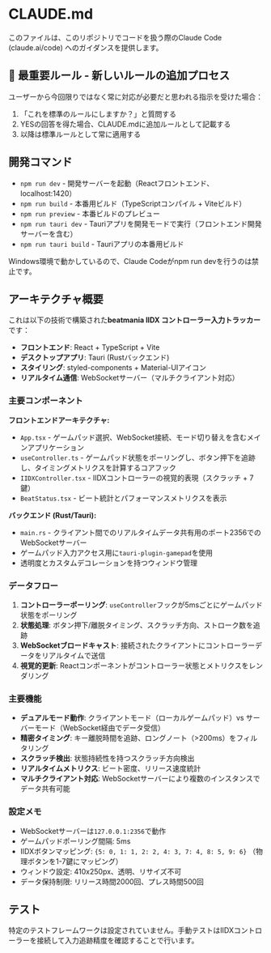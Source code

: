 # CLAUDE.md

このファイルは、このリポジトリでコードを扱う際のClaude Code (claude.ai/code) へのガイダンスを提供します。

## 🔨 最重要ルール - 新しいルールの追加プロセス

ユーザーから今回限りではなく常に対応が必要だと思われる指示を受けた場合：

1. 「これを標準のルールにしますか？」と質問する
2. YESの回答を得た場合、CLAUDE.mdに追加ルールとして記載する
3. 以降は標準ルールとして常に適用する

## 開発コマンド

- `npm run dev` - 開発サーバーを起動（Reactフロントエンド、localhost:1420）
- `npm run build` - 本番用ビルド（TypeScriptコンパイル + Viteビルド）
- `npm run preview` - 本番ビルドのプレビュー
- `npm run tauri dev` - Tauriアプリを開発モードで実行（フロントエンド開発サーバーを含む）
- `npm run tauri build` - Tauriアプリの本番用ビルド

Windows環境で動かしているので、Claude Codeがnpm run devを行うのは禁止です。

## アーキテクチャ概要

これは以下の技術で構築された**beatmania IIDX コントローラー入力トラッカー**です：

- **フロントエンド**: React + TypeScript + Vite
- **デスクトップアプリ**: Tauri (Rustバックエンド)
- **スタイリング**: styled-components + Material-UIアイコン
- **リアルタイム通信**: WebSocketサーバー（マルチクライアント対応）

### 主要コンポーネント

**フロントエンドアーキテクチャ:**

- `App.tsx` - ゲームパッド選択、WebSocket接続、モード切り替えを含むメインアプリケーション
- `useController.ts` - ゲームパッド状態をポーリングし、ボタン押下を追跡し、タイミングメトリクスを計算するコアフック
- `IIDXController.tsx` - IIDXコントローラーの視覚的表現（スクラッチ + 7鍵）
- `BeatStatus.tsx` - ビート統計とパフォーマンスメトリクスを表示

**バックエンド (Rust/Tauri):**

- `main.rs` - クライアント間でのリアルタイムデータ共有用のポート2356でのWebSocketサーバー
- ゲームパッド入力アクセス用に`tauri-plugin-gamepad`を使用
- 透明度とカスタムデコレーションを持つウィンドウ管理

### データフロー

1. **コントローラーポーリング**: `useController`フックが5msごとにゲームパッド状態をポーリング
2. **状態処理**: ボタン押下/離脱タイミング、スクラッチ方向、ストローク数を追跡
3. **WebSocketブロードキャスト**: 接続されたクライアントにコントローラーデータをリアルタイムで送信
4. **視覚的更新**: Reactコンポーネントがコントローラー状態とメトリクスをレンダリング

### 主要機能

- **デュアルモード動作**: クライアントモード（ローカルゲームパッド）vs サーバーモード（WebSocket経由でデータ受信）
- **精密タイミング**: キー離脱時間を追跡、ロングノート（>200ms）をフィルタリング
- **スクラッチ検出**: 状態持続性を持つスクラッチ方向検出
- **リアルタイムメトリクス**: ビート密度、リリース速度統計
- **マルチクライアント対応**: WebSocketサーバーにより複数のインスタンスでデータ共有可能

### 設定メモ

- WebSocketサーバーは`127.0.0.1:2356`で動作
- ゲームパッドポーリング間隔: 5ms
- IIDXボタンマッピング: `{5: 0, 1: 1, 2: 2, 4: 3, 7: 4, 8: 5, 9: 6}` （物理ボタンを1-7鍵にマッピング）
- ウィンドウ設定: 410x250px、透明、リサイズ不可
- データ保持制限: リリース時間2000回、プレス時間500回

## テスト

特定のテストフレームワークは設定されていません。手動テストはIIDXコントローラーを接続して入力追跡精度を確認することで行います。
